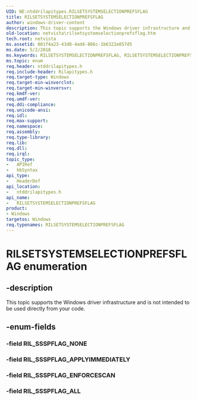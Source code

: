 ```yaml
---
UID: NE:ntddrilapitypes.RILSETSYSTEMSELECTIONPREFSFLAG
title: RILSETSYSTEMSELECTIONPREFSFLAG
author: windows-driver-content
description: This topic supports the Windows driver infrastructure and is not intended to be used directly from your code.
old-location: netvista\rilsetsystemselectionprefsflag.htm
tech.root: netvista
ms.assetid: 081f4a23-43d8-4ad4-806c-1b6322e057d5
ms.date: 5/2/2018
ms.keywords: RILSETSYSTEMSELECTIONPREFSFLAG, RILSETSYSTEMSELECTIONPREFSFLAG enumeration [Network Drivers Starting with Windows Vista], RIL_SSSPFLAG_ALL, RIL_SSSPFLAG_APPLYIMMEDIATELY, RIL_SSSPFLAG_ENFORCESCAN, netvista.rilsetsystemselectionprefsflag, ntddrilapitypes/RILSETSYSTEMSELECTIONPREFSFLAG, ntddrilapitypes/RIL_SSSPFLAG_ALL, ntddrilapitypes/RIL_SSSPFLAG_APPLYIMMEDIATELY, ntddrilapitypes/RIL_SSSPFLAG_ENFORCESCAN
ms.topic: enum
req.header: ntddrilapitypes.h
req.include-header: Rilapitypes.h
req.target-type: Windows
req.target-min-winverclnt: 
req.target-min-winversvr: 
req.kmdf-ver: 
req.umdf-ver: 
req.ddi-compliance: 
req.unicode-ansi: 
req.idl: 
req.max-support: 
req.namespace: 
req.assembly: 
req.type-library: 
req.lib: 
req.dll: 
req.irql: 
topic_type:
-	APIRef
-	kbSyntax
api_type:
-	HeaderDef
api_location:
-	ntddrilapitypes.h
api_name:
-	RILSETSYSTEMSELECTIONPREFSFLAG
product:
- Windows
targetos: Windows
req.typenames: RILSETSYSTEMSELECTIONPREFSFLAG
---
```


# RILSETSYSTEMSELECTIONPREFSFLAG enumeration


## -description


This topic supports the Windows driver infrastructure and is not intended to be used directly from your code.


## -enum-fields




### -field RIL_SSSPFLAG_NONE


### -field RIL_SSSPFLAG_APPLYIMMEDIATELY


### -field RIL_SSSPFLAG_ENFORCESCAN


### -field RIL_SSSPFLAG_ALL

